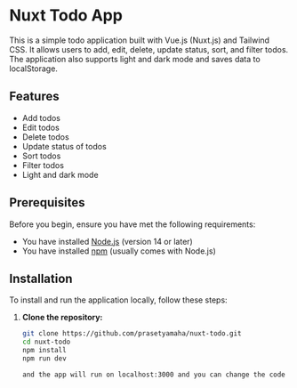 # Nuxt Todo App

This is a simple todo application built with Vue.js (Nuxt.js) and Tailwind CSS. It allows users to add, edit, delete, update status, sort, and filter todos. The application also supports light and dark mode and saves data to localStorage.

## Features

- Add todos
- Edit todos
- Delete todos
- Update status of todos
- Sort todos
- Filter todos
- Light and dark mode


## Prerequisites

Before you begin, ensure you have met the following requirements:
- You have installed [Node.js](https://nodejs.org/) (version 14 or later)
- You have installed [npm](https://www.npmjs.com/) (usually comes with Node.js)

## Installation

To install and run the application locally, follow these steps:

1. **Clone the repository:**
   ```bash
   git clone https://github.com/prasetyamaha/nuxt-todo.git
   cd nuxt-todo
   npm install
   npm run dev

   and the app will run on localhost:3000 and you can change the code
